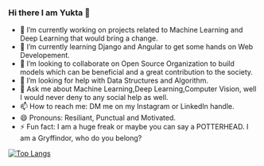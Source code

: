 ### Hi there I am Yukta 👋

- 🔭 I’m currently working on projects related to Machine Learning and Deep Learning that would bring a change.
- 🌱 I’m currently learning Django and Angular to get some hands on Web Developement.
- 👯 I’m looking to collaborate on Open Source Organization to build models which can be beneficial and a great contribution to the society.
- 🤔 I’m looking for help with Data Structures and Algorithm.
- 💬 Ask me about Machine Learning,Deep Learning,Computer Vision, well I would never deny to any social help as well.
- 📫 How to reach me: DM me on my Instagram or LinkedIn handle.
- 😄 Pronouns: Resiliant, Punctual and Motivated.
- ⚡ Fun fact: I am a huge freak or maybe you can say a POTTERHEAD. I am a Gryffindor, who do you belong?

[![Top Langs](https://github-readme-stats.vercel.app/api/top-langs/?username=Yukta30)](https://github.com/Yukta30/github-readme-stats)

